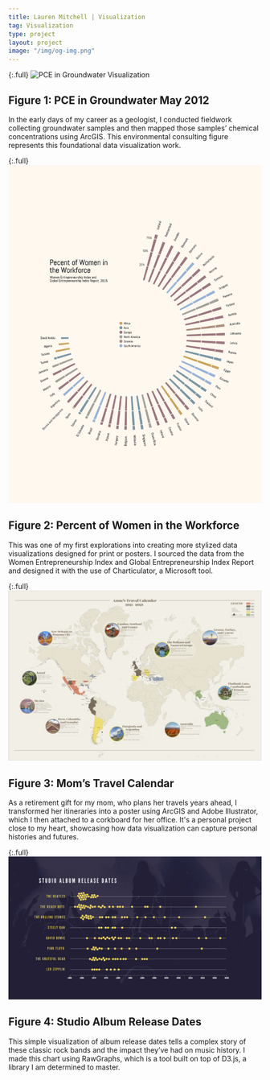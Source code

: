 ```yaml
---
title: Lauren Mitchell | Visualization
tag: Visualization
type: project
layout: project
image: "/img/og-img.png"
---
```


{:.full}
![PCE in Groundwater Visualization](/img/full/viz_water.png)

## Figure 1: PCE in Groundwater May 2012
In the early days of my career as a geologist, I conducted fieldwork collecting groundwater samples and then mapped those samples’ chemical concentrations using ArcGIS. This environmental consulting figure represents this foundational data visualization work.

{:.full}
![Women in Workforce Visualization](/img/full/viz_women.png)

## Figure 2: Percent of Women in the Workforce
This was one of my first explorations into creating more stylized data visualizations designed for print or posters. I sourced the data from the Women Entrepreneurship Index and Global Entrepreneurship Index Report and designed it with the use of Charticulator, a Microsoft tool. 

{:.full}
![Travel Visualization](/img/full/viz_for_mom.png)

## Figure 3: Mom’s Travel Calendar
As a retirement gift for my mom, who plans her travels years ahead, I transformed her itineraries into a poster using ArcGIS and Adobe Illustrator, which I then attached to a corkboard for her office. It's a personal project close to my heart, showcasing how data visualization can capture personal histories and futures.

{:.full}
![Studio Albums Visualization](/img/full/viz_studio.png)

## Figure 4: Studio Album Release Dates
This simple visualization of album release dates tells a complex story of these classic rock bands and the impact they’ve had on music history. I made this chart using RawGraphs, which is a tool built on top of D3.js, a library I am determined to master.
